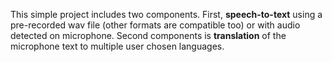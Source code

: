 
This simple project includes two components. First, **speech-to-text** using a pre-recorded wav file (other formats are compatible too) or with audio detected on microphone. Second components is **translation** of the microphone text to multiple user chosen languages.
